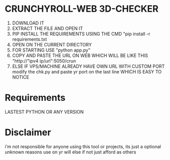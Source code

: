 # CRUNCHYROLL-WEB 3D-CHECKER

1. DOWNLOAD IT
2. EXTRACT THE FILE AND OPEN IT
3. PIP INSTALL THE REQUIREMENTS USING THE CMD "pip install -r requirements.txt
4. OPEN ON THE CURRENT DIRECTORY
5. FOR STARTING USE "python app.py"
6. COPY AND PASTE THE URL ON WEB WHICH WILL BE LIKE THIS "http://"ipv4 ip/url":5050/crun
7. ELSE IF VPS/MACHINE ALREADY HAVE OWN URL WITH CUSTOM PORT modify the chk.py and paste yr port on the last line WHICH IS EASY TO NOTICE

# Requirements

LASTEST PYTHON OR ANY VERSION 

# Disclaimer 

i'm not responsible for anyone using this tool or projects, its just a optional unknown reasons use on yr will else if not just afford as others 
